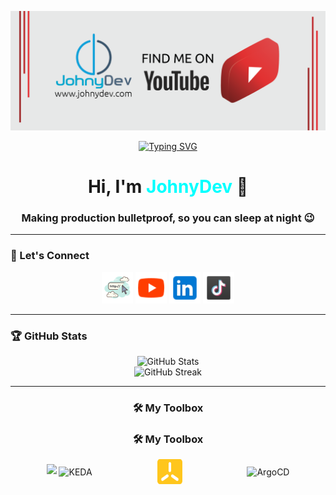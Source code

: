 <p align="center">
  <img src="./icons/youtube.png" alt="JohnyDev Cover" />
</p>

<p align="center">
<a href="https://git.io/typing-svg"><img src="https://readme-typing-svg.herokuapp.com?font=Fira+Code&pause=1000&width=435&lines=%F0%9F%9A%80+Senior+Site+Reliability+Engineer;%E2%9A%99%EF%B8%8F+Building+and+Automating+Infra;%E2%9A%A1+Scaling+Chaos;%F0%9F%98%8C+Breaking+Prod+by+Day+Fixing+it+by+Night+" alt="Typing SVG" /></a>
</p>

<h1 align="center">Hi, I'm <span style="color:#00FFFF">JohnyDev</span> 👋</h1>
<h3 align="center">Making production bulletproof, so you can sleep at night 😉</h3>

---

### 🔗 Let's Connect

<p align="center">
  <a href="https://johnydev.com/" target="_blank"><img src="icons/icons8-website-100.png" width="50px" title="Website"></a>
  <a href="https://www.youtube.com/@JohnyDev" target="_blank"><img src="icons/icons8-youtube-48.png" width="50px" title="YouTube"></a>
  <a href="https://www.linkedin.com/in/johnbedeir/" target="_blank"><img src="icons/icons8-linkedin-48.png" width="50px" title="LinkedIn"></a>
  <a href="https://www.tiktok.com/@johnydev2" target="_blank"><img src="icons/icons8-tiktok-48.png" width="50px" title="TikTok"></a>
</p>

---

### 🏆 GitHub Stats

<p align="center">
  <img src="https://github-readme-stats.vercel.app/api?username=johnbedeir&show_icons=true&theme=tokyonight&include_all_commits=true&hide_border=true" alt="GitHub Stats" />
  <br/>
  <img src="https://github-readme-streak-stats.herokuapp.com/?user=johnbedeir&theme=tokyonight&hide_border=true" alt="GitHub Streak" />
  <br/>
</p>

---

<h3 align="center">🛠️ My Toolbox</h3>

<!-- Main icons -->
<h3 align="center">🛠️ My Toolbox</h3>

<p align="center">
  <img src="https://skillicons.dev/icons?i=aws,gcp,azure,docker,kubernetes,kotlin,terraform,linux,ubuntu,redhat,apple,raspberrypi,arch,windows,bash,ansible,go,python,js,ts,html,css,php,nodejs,flask,django,redis,postgres,mysql,mongodb,cassandra,elasticsearch,jenkins,git,github,gitlab,bitbucket,githubactions,prometheus,grafana,nginx,cloudflare,vscode,django,heroku,sqlite,selenium,photoshop,premiere,aftereffects,notion,markdown" />

  <img src="https://keda.sh/img/logos/keda-horizontal-color.png" alt="KEDA" width="100" height="40" style="vertical-align: middle; margin-left: 0px;" />
  <img src="https://raw.githubusercontent.com/cncf/artwork/master/projects/k3s/icon/color/k3s-icon-color.svg" alt="K3s" width="40" height="40" style="vertical-align: middle; margin-left: 100px;" />
  <img src="https://argo-cd.readthedocs.io/en/stable/assets/logo.png" alt="ArgoCD" width="40" height="40" style="vertical-align: middle; margin-left: 100px;" />
</p>
